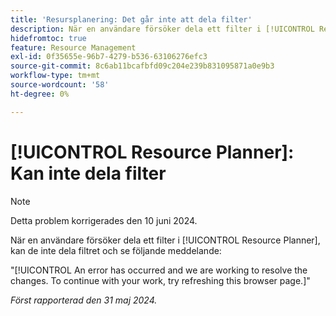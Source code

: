 ```yaml
---
title: 'Resursplanering: Det går inte att dela filter'
description: När en användare försöker dela ett filter i [!UICONTROL Resource Planner]kan de inte dela filtret och se ett felmeddelande.
hidefromtoc: true
feature: Resource Management
exl-id: 0f35655e-96b7-4279-b536-63106276efc3
source-git-commit: 8c6ab11bcafbfd09c204e239b831095871a0e9b3
workflow-type: tm+mt
source-wordcount: '58'
ht-degree: 0%

---
```


# [!UICONTROL Resource Planner]: Kan inte dela filter

>[!NOTE]
>
>Detta problem korrigerades den 10 juni 2024.

När en användare försöker dela ett filter i [!UICONTROL Resource Planner], kan de inte dela filtret och se följande meddelande:

&quot;[!UICONTROL An error has occurred and we are working to resolve the changes. To continue with your work, try refreshing this browser page.]&quot;

_Först rapporterad den 31 maj 2024._
